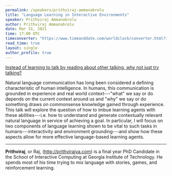 ```yaml
---
permalink: /speakers/prithviraj-ammanabrolu
title: "Language Learning in Interactive Environments"
speaker: Prithviraj Ammanabrolu
author: Prithviraj Ammanabrolu
date: Mar 31, 2021
time: 17:00 UTC
timeconverter: "https://www.timeanddate.com/worldclock/converter.html?iso=20210331T140000&p1=1440&p2=224&p3=179&p4=136&p5=676&p6=33&p7=152"
read_time: true
layout: single
author_profile: true
---
```


<a href="https://lolmythesis.com/" class="one-line">Instead of learning to talk by reading about other talking, why not just try talking?</a>

Natural language communication has long been considered a defining characteristic of human intelligence. In humans, this communication is grounded in experience and real world context---"what" we say or do depends on the current context around us and "why" we say or do something draws on commonsense knowledge gained through experience. This talk will explore the question of how to imbue learning agents with these abilities---i.e. how to understand and generate contextually relevant natural language in service of achieving a goal. In particular, I will focus on two components of language learning shown to be vital to such tasks in humans---interactivity and environment grounding---and show how these aspects allow for more effective language-based learning agents.

<hr>

**Prithviraj**, or Raj, (http://prithvirajva.com) is a final year PhD Candidate in the School of Interactive Computing at Georgia Institute of Technology. He spends most of his time trying to mix language with stories, games, and reinforcement learning.
